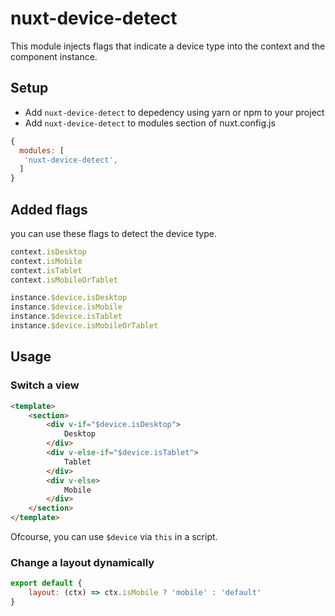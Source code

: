# nuxt-device-detect

This module injects flags that indicate a device type into the context and the component instance.

## Setup

 - Add `nuxt-device-detect` to depedency using yarn or npm to your project
 - Add `nuxt-device-detect` to modules section of nuxt.config.js

```js
{
  modules: [
   'nuxt-device-detect',
  ]
}
```

## Added flags

you can use these flags to detect the device type.

```js
context.isDesktop
context.isMobile
context.isTablet
context.isMobileOrTablet

instance.$device.isDesktop
instance.$device.isMobile
instance.$device.isTablet
instance.$device.isMobileOrTablet
```

## Usage

### Switch a view

```html
<template>
	<section>
		<div v-if="$device.isDesktop">
			Desktop
		</div>
		<div v-else-if="$device.isTablet">
			Tablet
		</div>
		<div v-else>
			Mobile
		</div>
	</section>
</template>
```

Ofcourse, you can use `$device` via `this` in a script.

### Change a layout dynamically

```js
export default {
	layout: (ctx) => ctx.isMobile ? 'mobile' : 'default'
}
```


